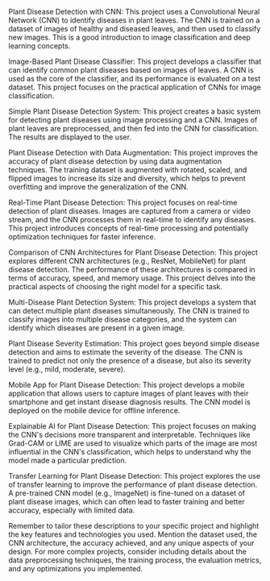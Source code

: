 Plant Disease Detection with CNN: This project uses a Convolutional Neural Network (CNN) to identify diseases in plant leaves.  The CNN is trained on a dataset of images of healthy and diseased leaves, and then used to classify new images.  This is a good introduction to image classification and deep learning concepts.

Image-Based Plant Disease Classifier: This project develops a classifier that can identify common plant diseases based on images of leaves.  A CNN is used as the core of the classifier, and its performance is evaluated on a test dataset. This project focuses on the practical application of CNNs for image classification.

Simple Plant Disease Detection System: This project creates a basic system for detecting plant diseases using image processing and a CNN.  Images of plant leaves are preprocessed, and then fed into the CNN for classification. The results are displayed to the user.

Plant Disease Detection with Data Augmentation: This project improves the accuracy of plant disease detection by using data augmentation techniques.  The training dataset is augmented with rotated, scaled, and flipped images to increase its size and diversity, which helps to prevent overfitting and improve the generalization of the CNN.

Real-Time Plant Disease Detection: This project focuses on real-time detection of plant diseases.  Images are captured from a camera or video stream, and the CNN processes them in real-time to identify any diseases.  This project introduces concepts of real-time processing and potentially optimization techniques for faster inference.

Comparison of CNN Architectures for Plant Disease Detection: This project explores different CNN architectures (e.g., ResNet, MobileNet) for plant disease detection.  The performance of these architectures is compared in terms of accuracy, speed, and memory usage.  This project delves into the practical aspects of choosing the right model for a specific task.

Multi-Disease Plant Detection System: This project develops a system that can detect multiple plant diseases simultaneously.  The CNN is trained to classify images into multiple disease categories, and the system can identify which diseases are present in a given image.

Plant Disease Severity Estimation: This project goes beyond simple disease detection and aims to estimate the severity of the disease.  The CNN is trained to predict not only the presence of a disease, but also its severity level (e.g., mild, moderate, severe).

Mobile App for Plant Disease Detection: This project develops a mobile application that allows users to capture images of plant leaves with their smartphone and get instant disease diagnosis results.  The CNN model is deployed on the mobile device for offline inference.

Explainable AI for Plant Disease Detection: This project focuses on making the CNN's decisions more transparent and interpretable.  Techniques like Grad-CAM or LIME are used to visualize which parts of the image are most influential in the CNN's classification, which helps to understand why the model made a particular prediction.

Transfer Learning for Plant Disease Detection: This project explores the use of transfer learning to improve the performance of plant disease detection.  A pre-trained CNN model (e.g., ImageNet) is fine-tuned on a dataset of plant disease images, which can often lead to faster training and better accuracy, especially with limited data.

Remember to tailor these descriptions to your specific project and highlight the key features and technologies you used.  Mention the dataset used, the CNN architecture, the accuracy achieved, and any unique aspects of your design.  For more complex projects, consider including details about the data preprocessing techniques, the training process, the evaluation metrics, and any optimizations you implemented.
